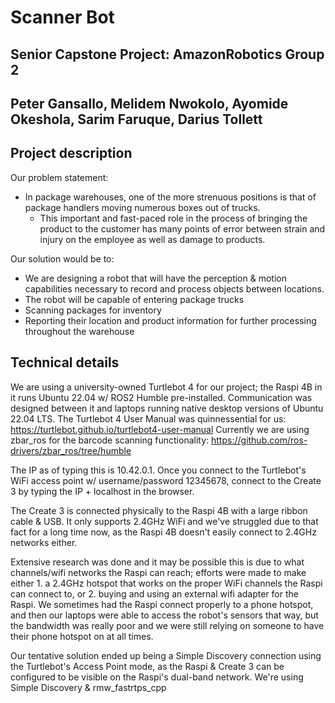 # Scanner Bot
## Senior Capstone Project: AmazonRobotics Group 2 
## Peter Gansallo, Melidem Nwokolo, Ayomide Okeshola, Sarim Faruque, Darius Tollett


## Project description

Our problem statement: 
- In package warehouses, one of the more strenuous positions is that of package handlers moving numerous boxes out of trucks.
  - This important and fast-paced role in the process of bringing the product to the customer has many points of error between strain and injury on the employee as well as damage to products. 

Our solution would be to:
- We are designing a robot that will have the perception & motion capabilities necessary to record and process objects between locations.
- The robot will be capable of entering package trucks
- Scanning packages for inventory
- Reporting their location and product information for further processing throughout the warehouse


## Technical details

We are using a university-owned Turtlebot 4 for our project; the Raspi 4B in it runs Ubuntu 22.04 w/ ROS2 Humble pre-installed. Communication was designed between it and laptops running native desktop versions of Ubuntu 22.04 LTS.
The Turtlebot 4 User Manual was quinnessential for us: https://turtlebot.github.io/turtlebot4-user-manual
Currently we are using zbar_ros for the barcode scanning functionality: https://github.com/ros-drivers/zbar_ros/tree/humble

The IP as of typing this is 10.42.0.1. Once you connect to the Turtlebot's WiFi access point w/ username/password 12345678, connect to the Create 3 by typing the IP + localhost in the browser. 

The Create 3 is connected physically to the Raspi 4B with a large ribbon cable & USB. It only supports 2.4GHz WiFi and we've struggled due to that fact for a long time now, as the Raspi 4B doesn't easily connect to 2.4GHz networks either. 

Extensive research was done and it may be possible this is due to what channels/wifi networks the Raspi can reach; efforts were made to make either 1. a 2.4GHz hotspot that works on the proper WiFi channels the Raspi can connect to, or 2. buying and using an external wifi adapter for the Raspi. We sometimes had the Raspi connect properly to a phone hotspot, and then our laptops were able to access the robot's sensors that way, but the bandwidth was really poor and we were still relying on someone to have their phone hotspot on at all times. 

Our tentative solution ended up being a Simple Discovery connection using the Turtlebot's Access Point mode, as the Raspi & Create 3 can be configured to be visible on the Raspi's dual-band network. We're using Simple Discovery & rmw_fastrtps_cpp
